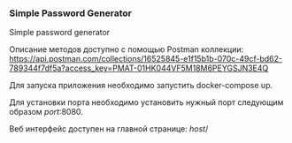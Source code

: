 ### Simple Password Generator

Simple password generator

Описание методов доступно с помощью Postman коллекции: https://api.postman.com/collections/16525845-e1f15b1b-070c-49cf-bd62-789344f7df5a?access_key=PMAT-01HK044VF5M18M6PEYGSJN3E4Q

Для запуска приложения необходимо запустить docker-compose up.

Для установки порта необходимо установить нужный порт следующим образом *port*:8080.

Веб интерфейс доступен на главной странице: *host*/

